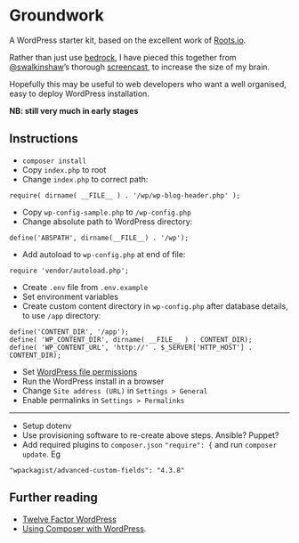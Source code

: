 # Groundwork

A WordPress starter kit, based on the excellent work of [Roots.io]. 

Rather than just use [bedrock], I have pieced this together from [@swalkinshaw]’s thorough [screencast], to increase the size of my brain.

Hopefully this may be useful to web developers who want a well organised, easy to deploy WordPress installation.

**NB: still very much in early stages**

## Instructions

* `composer install`
* Copy `index.php` to root
* Change `index.php` to correct path:
```
require( dirname( __FILE__ ) . '/wp/wp-blog-header.php' );
```
* Copy `wp-config-sample.php` to `/wp-config.php`
* Change absolute path to WordPress directory:
```
define('ABSPATH', dirname(__FILE__) . '/wp');
```
* Add autoload to `wp-config.php` at end of file:
```
require 'vendor/autoload.php';
```
* Create `.env` file from `.env.example`
* Set environment variables
* Create custom content directory in `wp-config.php` after database details, to use `/app` directory:
```
define('CONTENT_DIR', '/app');
define( 'WP_CONTENT_DIR', dirname( __FILE__ ) . CONTENT_DIR);
define( 'WP_CONTENT_URL', 'http://' . $_SERVER['HTTP_HOST'] . CONTENT_DIR);
```
* Set [WordPress file permissions]
* Run the WordPress install in a browser
* Change `Site address (URL)` in `Settings > General`
* Enable permalinks in `Settings > Permalinks`

---

* Setup dotenv
* Use provisioning software to re-create above steps. Ansible? Puppet?
* Add required plugins to `composer.json` `"require": {` and run `composer update`. Eg
```
"wpackagist/advanced-custom-fields": "4.3.8"
```
## Further reading

* [Twelve Factor WordPress] 
* [Using Composer with WordPress].


[Roots.io]: http://roots.io/
[bedrock]: https://github.com/roots/bedrock
[Twelve Factor WordPress]: http://roots.io/twelve-factor-wordpress/
[screencast]: http://roots.io/screencasts/using-composer-with-wordpress/
[@swalkinshaw]: https://twitter.com/swalkinshaw
[Using Composer with WordPress]: http://roots.io/using-composer-with-wordpress/
[WordPress file permissions]: https://gist.github.com/growdigital/a98d3fb9efe575159151